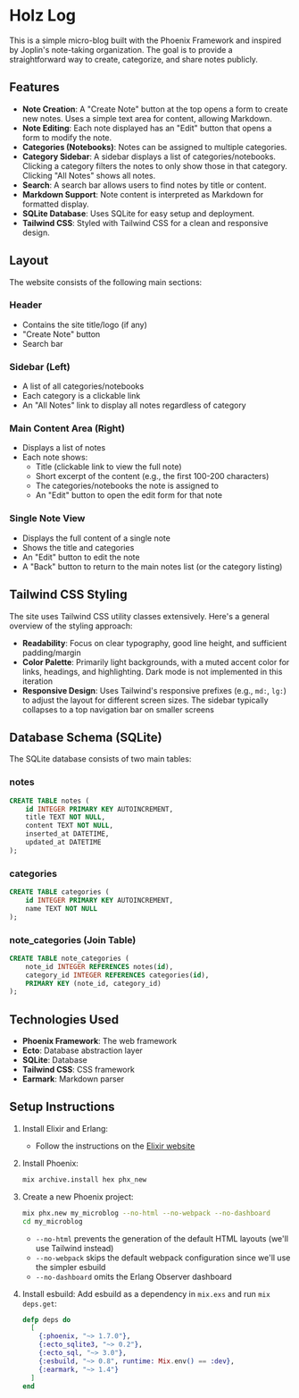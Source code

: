 # Holz Log

This is a simple micro-blog built with the Phoenix Framework and inspired by Joplin's note-taking organization. The goal is to provide a straightforward way to create, categorize, and share notes publicly.

## Features

- **Note Creation**: A "Create Note" button at the top opens a form to create new notes. Uses a simple text area for content, allowing Markdown.
- **Note Editing**: Each note displayed has an "Edit" button that opens a form to modify the note.
- **Categories (Notebooks)**: Notes can be assigned to multiple categories.
- **Category Sidebar**: A sidebar displays a list of categories/notebooks. Clicking a category filters the notes to only show those in that category. Clicking "All Notes" shows all notes.
- **Search**: A search bar allows users to find notes by title or content.
- **Markdown Support**: Note content is interpreted as Markdown for formatted display.
- **SQLite Database**: Uses SQLite for easy setup and deployment.
- **Tailwind CSS**: Styled with Tailwind CSS for a clean and responsive design.

## Layout

The website consists of the following main sections:

### Header

- Contains the site title/logo (if any)
- "Create Note" button
- Search bar

### Sidebar (Left)

- A list of all categories/notebooks
- Each category is a clickable link
- An "All Notes" link to display all notes regardless of category

### Main Content Area (Right)

- Displays a list of notes
- Each note shows:
  - Title (clickable link to view the full note)
  - Short excerpt of the content (e.g., the first 100-200 characters)
  - The categories/notebooks the note is assigned to
  - An "Edit" button to open the edit form for that note

### Single Note View

- Displays the full content of a single note
- Shows the title and categories
- An "Edit" button to edit the note
- A "Back" button to return to the main notes list (or the category listing)

## Tailwind CSS Styling

The site uses Tailwind CSS utility classes extensively. Here's a general overview of the styling approach:

- **Readability**: Focus on clear typography, good line height, and sufficient padding/margin
- **Color Palette**: Primarily light backgrounds, with a muted accent color for links, headings, and highlighting. Dark mode is not implemented in this iteration
- **Responsive Design**: Uses Tailwind's responsive prefixes (e.g., `md:`, `lg:`) to adjust the layout for different screen sizes. The sidebar typically collapses to a top navigation bar on smaller screens

## Database Schema (SQLite)

The SQLite database consists of two main tables:

### notes

```sql
CREATE TABLE notes (
    id INTEGER PRIMARY KEY AUTOINCREMENT,
    title TEXT NOT NULL,
    content TEXT NOT NULL,
    inserted_at DATETIME,
    updated_at DATETIME
);
```

### categories

```sql
CREATE TABLE categories (
    id INTEGER PRIMARY KEY AUTOINCREMENT,
    name TEXT NOT NULL
);
```

### note_categories (Join Table)

```sql
CREATE TABLE note_categories (
    note_id INTEGER REFERENCES notes(id),
    category_id INTEGER REFERENCES categories(id),
    PRIMARY KEY (note_id, category_id)
);
```

## Technologies Used

- **Phoenix Framework**: The web framework
- **Ecto**: Database abstraction layer
- **SQLite**: Database
- **Tailwind CSS**: CSS framework
- **Earmark**: Markdown parser

## Setup Instructions

1. Install Elixir and Erlang:

   - Follow the instructions on the [Elixir website](https://elixir-lang.org/install.html)

2. Install Phoenix:

   ```bash
   mix archive.install hex phx_new
   ```

3. Create a new Phoenix project:

   ```bash
   mix phx.new my_microblog --no-html --no-webpack --no-dashboard
   cd my_microblog
   ```

   - `--no-html` prevents the generation of the default HTML layouts (we'll use Tailwind instead)
   - `--no-webpack` skips the default webpack configuration since we'll use the simpler esbuild
   - `--no-dashboard` omits the Erlang Observer dashboard

4. Install esbuild:
   Add esbuild as a dependency in `mix.exs` and run `mix deps.get`:

   ```elixir
   defp deps do
     [
       {:phoenix, "~> 1.7.0"},
       {:ecto_sqlite3, "~> 0.2"},
       {:ecto_sql, "~> 3.0"},
       {:esbuild, "~> 0.8", runtime: Mix.env() == :dev},
       {:earmark, "~> 1.4"}
     ]
   end
   ```
